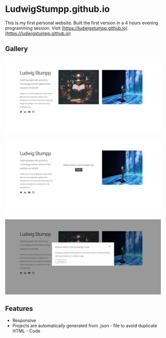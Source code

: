 # LudwigStumpp.github.io

This is my first personal website. Built the first version in a 4 hours evening programming session.
Visit [https://ludwigstumpp.github.io](https://ludwigstumpp.github.io)

## Gallery

![Default view](screenshots/default.jpg)

![Hovering a Project](screenshots/project_hover.jpg)

![Clicking on a Project](screenshots/project_click.jpg)

## Features
- Responsive
- Projects are automatically generated from .json - file to avoid duplicate HTML - Code
